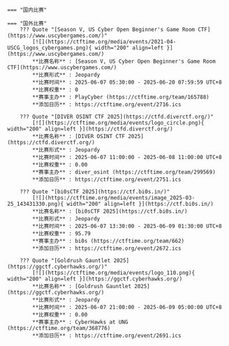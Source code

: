     === "国内比赛"
    
    === "国外比赛"
        ??? Quote "[Season V, US Cyber Open Beginner's Game Room CTF](https://www.uscybergames.com/)"  
            [![](https://ctftime.org/media/events/2021-04-USCG_logos_cybergames.png){ width="200" align=left }](https://www.uscybergames.com/)  
            **比赛名称** : [Season V, US Cyber Open Beginner's Game Room CTF](https://www.uscybergames.com/)  
            **比赛形式** : Jeopardy  
            **比赛时间** : 2025-06-07 05:30:00 - 2025-06-20 07:59:59 UTC+8  
            **比赛权重** : 0  
            **赛事主办** : PlayCyber (https://ctftime.org/team/165788)  
            **添加日历** : https://ctftime.org/event/2716.ics  
            
        ??? Quote "[DIVER OSINT CTF 2025](https://ctfd.diverctf.org/)"  
            [![](https://ctftime.org/media/events/logo_circle.png){ width="200" align=left }](https://ctfd.diverctf.org/)  
            **比赛名称** : [DIVER OSINT CTF 2025](https://ctfd.diverctf.org/)  
            **比赛形式** : Jeopardy  
            **比赛时间** : 2025-06-07 11:00:00 - 2025-06-08 11:00:00 UTC+8  
            **比赛权重** : 0.00  
            **赛事主办** : diver_osint (https://ctftime.org/team/299569)  
            **添加日历** : https://ctftime.org/event/2751.ics  
            
        ??? Quote "[bi0sCTF 2025](https://ctf.bi0s.in/)"  
            [![](https://ctftime.org/media/events/image_2025-03-25_143431330.png){ width="200" align=left }](https://ctf.bi0s.in/)  
            **比赛名称** : [bi0sCTF 2025](https://ctf.bi0s.in/)  
            **比赛形式** : Jeopardy  
            **比赛时间** : 2025-06-07 13:30:00 - 2025-06-09 01:30:00 UTC+8  
            **比赛权重** : 95.79  
            **赛事主办** : bi0s (https://ctftime.org/team/662)  
            **添加日历** : https://ctftime.org/event/2672.ics  
            
        ??? Quote "[Goldrush Gauntlet 2025](https://ggctf.cyberhawks.org/)"  
            [![](https://ctftime.org/media/events/logo_110.png){ width="200" align=left }](https://ggctf.cyberhawks.org/)  
            **比赛名称** : [Goldrush Gauntlet 2025](https://ggctf.cyberhawks.org/)  
            **比赛形式** : Jeopardy  
            **比赛时间** : 2025-06-07 21:00:00 - 2025-06-09 05:00:00 UTC+8  
            **比赛权重** : 0.00  
            **赛事主办** : CyberHawks at UNG (https://ctftime.org/team/368776)  
            **添加日历** : https://ctftime.org/event/2691.ics  
            